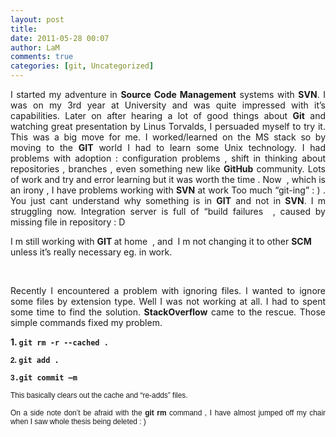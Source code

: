 ```yaml
---
layout: post
title: 
date: 2011-05-28 00:07
author: LaM
comments: true
categories: [git, Uncategorized]
---
```

<p align="justify">I started my adventure in <strong>Source Code Management</strong> systems with <strong>SVN</strong>. I was on my 3rd year at University and was quite impressed with it’s capabilities. Later on after hearing a lot of good things about <strong>Git</strong> and watching great presentation by Linus Torvalds, I persuaded myself to try it. This was a big move for me. I worked/learned on the MS stack so by moving to the <strong>GIT</strong> world I had to learn some Unix technology. I had problems with adoption : configuration problems , shift in thinking about repositories , branches , even something new like <strong>GitHub</strong> community. Lots of work and try and error learning but it was worth the time . Now&nbsp; , which is an irony , I have problems working with <strong>SVN</strong> at work Too much “git-ing” : ) . You just cant understand why something is in <strong>GIT</strong> and not in <strong>SVN</strong>. I m struggling now. Integration server is full of “build failures&nbsp; , caused by missing file in repository : D  <p>I m still working with <strong>GIT </strong>at home&nbsp; , and&nbsp; I m not changing it to other <strong>SCM</strong> unless it’s really necessary eg. in work.  <p>&nbsp; <p align="justify">Recently I encountered a problem with ignoring files. I wanted to ignore some files by extension type. Well I was not working at all. I had to spent some time to find the solution. <strong>StackOverflow</strong> came to the rescue. Those simple commands fixed my problem.  <p align="justify"><strong><font>1. <code>git rm -r --cached .</code></font></strong></p> <p><code><strong><font><font face="Helvetica">2. </font>git add .</font></strong></code></p> <p><code><strong><font><font face="Arial">3</font>.git commit –m </font></strong></code></p> <div align="justify"></div> <div align="justify"> <p><code><font face="Arial">This basically clears out the cache and “re-adds” files.</font></code></p> <p><code></code><code><font face="Arial">On a side note don’t be afraid with the <strong>git rm</strong> command , I have almost jumped off my chair when I saw whole thesis being deleted : )</font></code></p></div>
